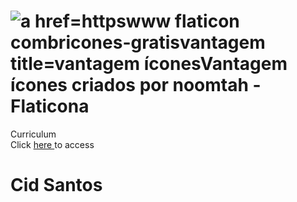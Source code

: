 # ![a href=httpswww flaticon combricones-gratisvantagem title=vantagem íconesVantagem ícones criados por noomtah - Flaticona](https://user-images.githubusercontent.com/77073426/187009124-1242d2ec-f717-48be-a8e1-ffbf3bd0feec.png) 
Curriculum <br/>
Click <a href="https://cid-santos.github.io/cv/">here </a>  to access <br/>
# Cid Santos
